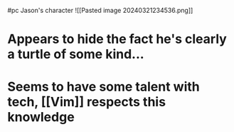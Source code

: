 #pc 
Jason's character
![[Pasted image 20240321234536.png]]
# Appears to hide the fact he's clearly a turtle of some kind...

# Seems to have some talent with tech, [[Vim]] respects this knowledge